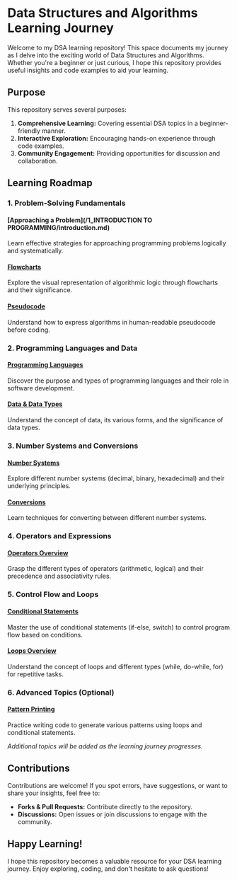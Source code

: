 # Data Structures and Algorithms Learning Journey

Welcome to my DSA learning repository! This space documents my journey as I delve into the exciting world of Data Structures and Algorithms. Whether you're a beginner or just curious, I hope this repository provides useful insights and code examples to aid your learning.

## Purpose

This repository serves several purposes:

1. **Comprehensive Learning:** Covering essential DSA topics in a beginner-friendly manner.
2. **Interactive Exploration:** Encouraging hands-on experience through code examples.
3. **Community Engagement:** Providing opportunities for discussion and collaboration.

## Learning Roadmap

### 1. Problem-Solving Fundamentals

#### [Approaching a Problem](/1_INTRODUCTION TO PROGRAMMING/introduction.md)

Learn effective strategies for approaching programming problems logically and systematically.

#### [Flowcharts](problem-solving/flowcharts.md)

Explore the visual representation of algorithmic logic through flowcharts and their significance.

#### [Pseudocode](problem-solving/pseudocode.md)

Understand how to express algorithms in human-readable pseudocode before coding.

### 2. Programming Languages and Data

#### [Programming Languages](programming-languages/overview.md)

Discover the purpose and types of programming languages and their role in software development.

#### [Data & Data Types](data-and-types/overview.md)

Understand the concept of data, its various forms, and the significance of data types.

### 3. Number Systems and Conversions

#### [Number Systems](number-systems/overview.md)

Explore different number systems (decimal, binary, hexadecimal) and their underlying principles.

#### [Conversions](number-systems/conversions.md)

Learn techniques for converting between different number systems.

### 4. Operators and Expressions

#### [Operators Overview](operators/overview.md)

Grasp the different types of operators (arithmetic, logical) and their precedence and associativity rules.

### 5. Control Flow and Loops

#### [Conditional Statements](control-flow/conditionals.md)

Master the use of conditional statements (if-else, switch) to control program flow based on conditions.

#### [Loops Overview](control-flow/loops.md)

Understand the concept of loops and different types (while, do-while, for) for repetitive tasks.

### 6. Advanced Topics (Optional)

#### [Pattern Printing](advanced-topics/pattern-printing.md)

Practice writing code to generate various patterns using loops and conditional statements.

*Additional topics will be added as the learning journey progresses.*

## Contributions

Contributions are welcome! If you spot errors, have suggestions, or want to share your insights, feel free to:

* **Forks & Pull Requests:** Contribute directly to the repository.
* **Discussions:** Open issues or join discussions to engage with the community.

## Happy Learning!

I hope this repository becomes a valuable resource for your DSA learning journey. Enjoy exploring, coding, and don't hesitate to ask questions!

